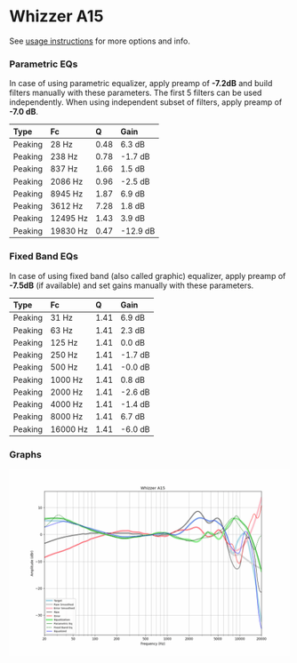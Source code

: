 # Whizzer A15
See [usage instructions](https://github.com/jaakkopasanen/AutoEq#usage) for more options and info.

### Parametric EQs
In case of using parametric equalizer, apply preamp of **-7.2dB** and build filters manually
with these parameters. The first 5 filters can be used independently.
When using independent subset of filters, apply preamp of **-7.0 dB**.

| Type    | Fc       |    Q | Gain     |
|:--------|:---------|:-----|:---------|
| Peaking | 28 Hz    | 0.48 | 6.3 dB   |
| Peaking | 238 Hz   | 0.78 | -1.7 dB  |
| Peaking | 837 Hz   | 1.66 | 1.5 dB   |
| Peaking | 2086 Hz  | 0.96 | -2.5 dB  |
| Peaking | 8945 Hz  | 1.87 | 6.9 dB   |
| Peaking | 3612 Hz  | 7.28 | 1.8 dB   |
| Peaking | 12495 Hz | 1.43 | 3.9 dB   |
| Peaking | 19830 Hz | 0.47 | -12.9 dB |

### Fixed Band EQs
In case of using fixed band (also called graphic) equalizer, apply preamp of **-7.5dB**
(if available) and set gains manually with these parameters.

| Type    | Fc       |    Q | Gain    |
|:--------|:---------|:-----|:--------|
| Peaking | 31 Hz    | 1.41 | 6.9 dB  |
| Peaking | 63 Hz    | 1.41 | 2.3 dB  |
| Peaking | 125 Hz   | 1.41 | 0.0 dB  |
| Peaking | 250 Hz   | 1.41 | -1.7 dB |
| Peaking | 500 Hz   | 1.41 | -0.0 dB |
| Peaking | 1000 Hz  | 1.41 | 0.8 dB  |
| Peaking | 2000 Hz  | 1.41 | -2.6 dB |
| Peaking | 4000 Hz  | 1.41 | -1.4 dB |
| Peaking | 8000 Hz  | 1.41 | 6.7 dB  |
| Peaking | 16000 Hz | 1.41 | -6.0 dB |

### Graphs
![](./Whizzer%20A15.png)